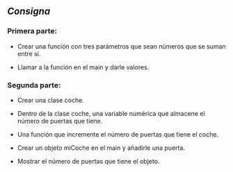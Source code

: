 ## _Consigna_

### Primera parte:

- Crear una función con tres parámetros que sean números que se suman entre sí.

- Llamar a la función en el main y darle valores.

### Segunda parte:

- Crear una clase coche.

- Dentro de la clase coche, una variable numérica que almacene el número de puertas que tiene.

- Una función que incremente el número de puertas que tiene el coche.

- Crear un objeto miCoche en el main y añadirle una puerta.

- Mostrar el número de puertas que tiene el objeto.
